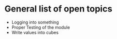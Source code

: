 
# General list of open topics

+ Logging into something
+ Proper Testing of the module
+ Write values into cubes
